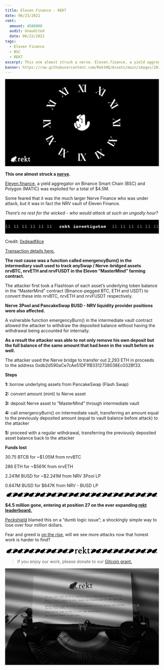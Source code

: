 ```yaml
---
title: Eleven Finance - REKT
date: 06/23/2021
rekt:
  amount: 4500000
  audit: Unaudited 
  date: 06/22/2021
tags:
  - Eleven Finance
  - BSC
  - REKT
excerpt: This one almost struck a nerve. Eleven.finance, a yield aggregator on Binance Smart Chain (BSC) and Polygon (MATIC) was exploited for a total of $4.5M.
banner: https://raw.githubusercontent.com/RektHQ/Assets/main/images/2021/06/11-header.png
---
```

![](https://raw.githubusercontent.com/RektHQ/Assets/main/images/2021/06/11-header.png) 

**This one almost struck a [nerve](https://twitter.com/NerveFinance/status/1407481720220307456?s=20).**

[Eleven.finance](https://eleven.finance/), a yield aggregator on Binance Smart Chain (BSC) and Polygon (MATIC) was exploited for a total of $4.5M.

Some feared that it was the much larger Nerve Finance who was under attack, but it was in fact the NRV vault of Eleven Finance.

_There’s no rest for the wicked - who would attack at such an ungodly hour?_

![](https://raw.githubusercontent.com/RektHQ/Assets/main/images/2021/06/11-investigates.png) 

Credit: [0xdeadf4ce](https://twitter.com/0xdeadf4ce)

[Transaction details here.](https://bscscan.com/tx/0xeaaa8f4d33b1035a790f0d7c4eb6e38db7d6d3b580e0bbc9ba39a9d6b80dd250)

**The root cause was a function called emergencyBurn() in the intermediary vault used to track anySwap / Nerve-bridged assets nrvBTC, nrvETH and nrvFUSDT in the Eleven “MasterMind” farming contract.**

The attacker first took a Flashloan of each asset’s underlying token balance in the “MasterMind” contract (Binance-pegged BTC, ETH and USDT) to convert these into nrvBTC, nrvETH and nrvFUSDT respectively.

**Nerve 3Pool and PancakeSwap BUSD - NRV liquidity provider positions were also affected.**

A vulnerable function emergencyBurn() in the intermediate vault contract allowed the attacker to withdraw the deposited balance without having the withdrawal being accounted for internally.

**As a result the attacker was able to not only remove his own deposit but the full balance of the same amount that had been in the vault before as well.**

The attacker used the Nerve bridge to transfer out 2,293 ETH in proceeds to the address 0xdb2d590aCe7cAe51DF1fB3312738038Ec032Bf33.

**Steps**

**1:** borrow underlying assets from PancakeSwap (Flash Swap)

**2:** convert amount (mint) to Nerve asset

**3:** deposit Nerve asset to “MasterMind” through intermediate vault

**4:** call emergencyBurn() on intermediate vault, transferring an amount equal to the previously deposited amount (equal to vault balance before attack) to the attacker

**5:** proceed with a regular withdrawal, transferring the previously deposited asset balance back to the attacker

**Funds lost**

30.75 BTCB
for ~$1.05M from nrvBTC

286 ETH
for ~$561K from nrvETH

2.241M BUSD
for ~$2.241M from NRV 3Pool LP

0.647M BUSD
for $647K from NRV - BUSD LP

![](https://raw.githubusercontent.com/RektHQ/Assets/main/images/2021/03/rekt-linebreak.png) 

**$4.5 million gone, entering at position 27 on the ever expanding [rekt leaderboard.](https://www.rekt.news/leaderboard/)**

[Peckshield](https://twitter.com/peckshield/status/1407479655142100994?s=20) blamed this on a “dumb logic issue”; a shockingly simple way to lose over four million dollars. 

Fear and greed is [on the rise](https://twitter.com/BitcoinFear/status/1407654240995057664?s=20), will we see more attacks now that honest work is harder to find?

![](https://raw.githubusercontent.com/RektHQ/Assets/main/images/2021/03/rekt-text-linebreak.png) 

>If you enjoy our work, please donate to our [Gitcoin grant.](https://gitcoin.co/grants/1632/rektnews-the-dark-web-of-defi-journalism)

![](https://raw.githubusercontent.com/RektHQ/Assets/main/images/2021/06/gitcoin-type.png) 
